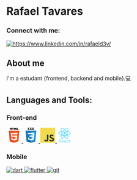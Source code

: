 <h1>Rafael Tavares</h1>

<h3 align="left">Connect with me:</h3>

<a href="https://linkedin.com/in/https://www.linkedin.com/in/rafaeld3v/" target="blank">
  <img 
    src="https://raw.githubusercontent.com/rahuldkjain/github-profile-readme-generator/neutral-icons/src/ images/icons/Social/linked-in-alt.svg" 
    alt="https://www.linkedin.com/in/rafaeld3v/" 
    height="50" 
    width="50" 
  />
</a>

<h2>About me</h2>
I'm a estudant {frontend, backend and mobile}.💻

<h2>Languages and Tools:</h2>

<h3>Front-end</h3> 

<a href="https://www.w3.org/html/" target="_blank"> 
  <img 
    src="https://raw.githubusercontent.com/devicons/devicon/master/icons/html5/html5-original-wordmark.svg"     alt="html5" 
    width="40" 
    height="40"
  /> 
</a>

<a href="https://www.w3schools.com/css/" target="_blank"> 
  <img 
    src="https://raw.githubusercontent.com/devicons/devicon/master/icons/css3/css3-original-wordmark.svg"   alt="css3" 
    width="40" 
    height="40"
  /> 
</a>

<a href="https://developer.mozilla.org/en-US/docs/Web/JavaScript" target="_blank"> 
  <img 
    src="https://raw.githubusercontent.com/devicons/devicon/master/icons/javascript/javascript-original.svg" 
    alt="javascript" 
    width="40" 
    height="40"
  /> 
</a>

<a href="https://reactjs.org/" target="_blank"> 
  <img 
    src="https://raw.githubusercontent.com/devicons/devicon/master/icons/react/react-original-wordmark.svg" 
    alt="react" 
    width="40" 
    height="40"
  /> 
</a>

<h3>Mobile</h3> 

<a href="https://dart.dev" target="_blank"> 
  <img 
    src="https://www.vectorlogo.zone/logos/dartlang/dartlang-icon.svg" 
    alt="dart" 
    width="40" 
    height="40"
  /> 
</a>

<a href="https://flutter.dev" target="_blank"> 
  <img 
    src="https://www.vectorlogo.zone/logos/flutterio/flutterio-icon.svg" 
    alt="flutter" 
    width="40" 
    height="40"
  /> 
</a> <a href="https://git-scm.com/" target="_blank"> <img src="https://www.vectorlogo.zone/logos/git-scm/git-scm-icon.svg" alt="git" width="40" height="40"/> </a>
